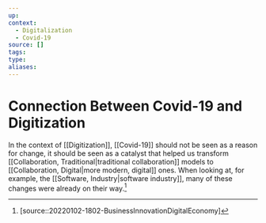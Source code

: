 ```yaml
---
up:
context:
  - Digitalization
  - Covid-19
source: []
tags: 
type:
aliases:
---
```


# Connection Between Covid-19 and Digitization

In the context of [[Digitization]], [[Covid-19]] should not be seen as a reason for change, it should be seen as a catalyst that helped us transform [[Collaboration, Traditional|traditional collaboration]] models to [[Collaboration, Digital|more modern, digital]] ones. When looking at, for example, the [[Software, Industry|software industry]], many of these changes were already on their way.[^1]

[^1]: [source::20220102-1802-BusinessInnovationDigitalEconomy]
